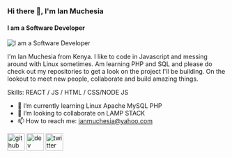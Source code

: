 ### Hi there 👋, I'm Ian Muchesia
#### I am a Software Developer
![I am a Software Developer](https://media.licdn.com/dms/image/D4E16AQHdYyg3gNtbiA/profile-displaybackgroundimage-shrink_350_1400/0/1685605656408?e=1691020800&v=beta&t=FG1Mjam7JdlG1xJnxwzOsmL9YrXfT7p_7xex7tPynKc)

I'm Ian Muchesia from Kenya. I like to code in Javascript and messing around with Linux sometimes. Am learning PHP and SQL and please do check out my repositories to get a look on the project I'll be building. On the lookout to meet new people, collaborate and build amazing things.

Skills: REACT / JS / HTML / CSS/NODE JS

- 🌱 I’m currently learning Linux Apache MySQL PHP 
- 👯 I’m looking to collaborate on LAMP STACK 
- 📫 How to reach me: ianmuchesia@yahoo.com 


[<img src='https://cdn.jsdelivr.net/npm/simple-icons@3.0.1/icons/github.svg' alt='github' height='40'>](https://github.com/ianMuchesia)  [<img src='https://cdn.jsdelivr.net/npm/simple-icons@3.0.1/icons/hashnode.svg' alt='dev' height='40'>](msodoki.hashnode.dev)  [<img src='https://cdn.jsdelivr.net/npm/simple-icons@3.0.1/icons/twitter.svg' alt='twitter' height='40'>](https://twitter.com/@IanMuchesia)  

